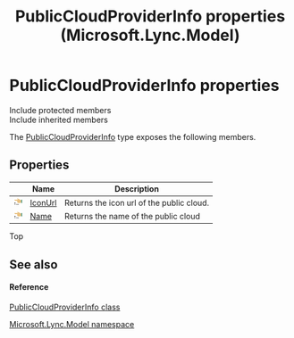 ﻿---
title: PublicCloudProviderInfo properties (Microsoft.Lync.Model)
TOCTitle: PublicCloudProviderInfo properties
ms:assetid: Properties.T:Microsoft.Lync.Model.PublicCloudProviderInfo_DI_3_UC_OCS14MrefLyncWPF
ms:mtpsurl: https://msdn.microsoft.com/en-us/library/microsoft.lync.model.publiccloudproviderinfo_di_3_uc_ocs14mreflyncwpf_properties(v=office.15)
ms:contentKeyID: 48589307
ms.date: 07/28/2014
mtps_version: v=office.15
---

# PublicCloudProviderInfo properties

Include protected members  
Include inherited members  

The [PublicCloudProviderInfo](publiccloudproviderinfo-class-microsoft-lync-model_2.md) type exposes the following members.

## Properties

<table>
<thead>
<tr class="header">
<th> </th>
<th>Name</th>
<th>Description</th>
</tr>
</thead>
<tbody>
<tr class="odd">
<td><img src="images/JJ275421.pubproperty(Office.15).gif" title="Public property" alt="Public property" /></td>
<td><a href="publiccloudproviderinfo-iconurl-property-microsoft-lync-model_2.md">IconUrl</a></td>
<td>Returns the icon url of the public cloud.</td>
</tr>
<tr class="even">
<td><img src="images/JJ275421.pubproperty(Office.15).gif" title="Public property" alt="Public property" /></td>
<td><a href="publiccloudproviderinfo-name-property-microsoft-lync-model_2.md">Name</a></td>
<td>Returns the name of the public cloud</td>
</tr>
</tbody>
</table>


Top

## See also

#### Reference

[PublicCloudProviderInfo class](publiccloudproviderinfo-class-microsoft-lync-model_2.md)

[Microsoft.Lync.Model namespace](microsoft-lync-model-namespace_2.md)

